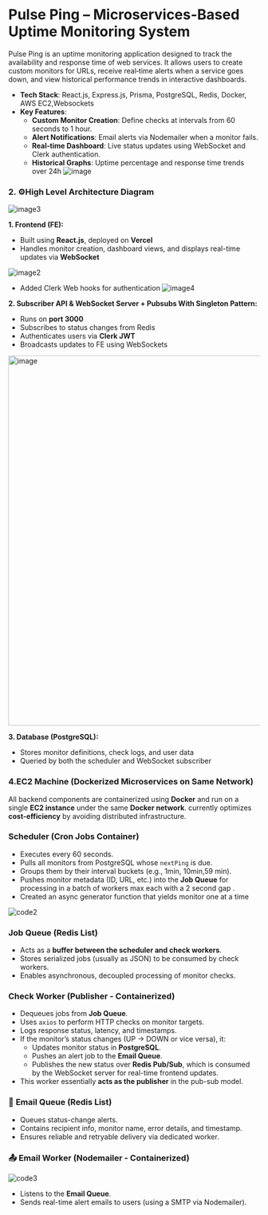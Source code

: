 # Pulse Ping – Microservices-Based Uptime Monitoring System

 Pulse Ping is an uptime monitoring application designed to track the availability and response time of web services. It allows users to create custom monitors for URLs, receive real‑time alerts when a service goes down, and view historical performance trends in interactive dashboards.

- **Tech Stack**: React.js, Express.js, Prisma, PostgreSQL, Redis, Docker, AWS EC2,Websockets
- **Key Features**:
    - **Custom Monitor Creation**: Define checks at intervals from 60 seconds to 1 hour.
    - **Alert Notifications**: Email alerts via Nodemailer when a monitor fails.
    - **Real‑time Dashboard**: Live status updates using WebSocket and Clerk authentication.
    - **Historical Graphs**: Uptime percentage and response time trends over 24h
 ![image](https://github.com/user-attachments/assets/4663bebb-304e-47c4-9899-93b19c78ecd6)
  
### 2. ⚙️High Level Architecture Diagram

![image3](https://github.com/user-attachments/assets/4d710d0b-5316-42bc-b0b2-9a9c8841a12c)

**1. Frontend (FE):**

- Built using **React.js**, deployed on **Vercel**
- Handles monitor creation, dashboard views, and displays real-time updates via **WebSocket**

![image2](https://github.com/user-attachments/assets/6afeac46-ba56-4da1-8ea6-f10118b1ceab)


- Added Clerk Web hooks for authentication
![image4](https://github.com/user-attachments/assets/63d4785c-71af-43f2-a6eb-0855f21cdfca)

**2. Subscriber API & WebSocket Server + Pubsubs With Singleton Pattern:**

- Runs on **port 3000**
- Subscribes to status changes from Redis
- Authenticates users via **Clerk JWT**
- Broadcasts updates to FE using WebSockets

<img width="768" height="741" alt="image" src="https://github.com/user-attachments/assets/8de00d1a-a55e-4f0d-afc2-55bb4179801a" />



**3. Database (PostgreSQL):**

- Stores monitor definitions, check logs, and user data
- Queried by both the scheduler and WebSocket subscriber

### **4.EC2 Machine (Dockerized Microservices on Same Network)**

All backend components are containerized using **Docker** and run on a single **EC2 instance** under the same **Docker network**. currently optimizes **cost-efficiency** by avoiding distributed infrastructure.

### **Scheduler (Cron Jobs Container)**

- Executes every 60 seconds.
- Pulls all monitors from PostgreSQL whose `nextPing` is due.
- Groups them by their interval buckets (e.g.,  1min, 10min,59 min).
- Pushes monitor metadata (ID, URL, etc.) into the **Job Queue** for processing in a batch of workers max each with a 2 second gap .
- Created an async generator function that yields monitor one at a time

![code2](https://github.com/user-attachments/assets/738dc5c2-b22a-47f2-941b-9804fff0c070)


### **Job Queue (Redis List)**

- Acts as a **buffer between the scheduler and check workers**.
- Stores serialized jobs (usually as JSON) to be consumed by check workers.
- Enables asynchronous, decoupled processing of monitor checks.

### **Check Worker (Publisher - Containerized)**

- Dequeues jobs from **Job Queue**.
- Uses `axios` to perform HTTP checks on monitor targets.
- Logs response status, latency, and timestamps.
- If the monitor’s status changes (UP → DOWN or vice versa), it:
    - Updates monitor status in **PostgreSQL**.
    - Pushes an alert job to the **Email Queue**.
    - Publishes the new status over **Redis Pub/Sub**, which is consumed by the WebSocket server for real-time frontend updates.
- This worker essentially **acts as the publisher** in the pub-sub model.

### 📧 **Email Queue (Redis List)**

- Queues status-change alerts.
- Contains recipient info, monitor name, error details, and timestamp.
- Ensures reliable and retryable delivery via dedicated worker.

### 📤 **Email Worker (Nodemailer - Containerized)**

![code3](https://github.com/user-attachments/assets/44db2827-6d00-4ca1-b75e-8553a9213dc4)



- Listens to the **Email Queue**.
- Sends real-time alert emails to users (using a  SMTP via Nodemailer).
